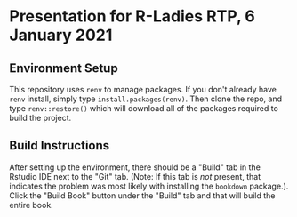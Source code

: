 # Presentation for R-Ladies RTP, 6 January 2021

## Environment Setup

This repository uses `renv` to manage packages.  If you don't already have `renv` install, simply type `install.packages(renv)`.  Then clone the repo, and type `renv::restore()` which will download all of the packages required to build the project.

## Build Instructions

After setting up the environment, there should be a "Build" tab in the Rstudio IDE next to the "Git" tab. (Note: If this tab is _not_ present, that indicates the problem was most likely with installing the `bookdown` package.). Click the "Build Book" button under the "Build" tab and that will build the entire book.
